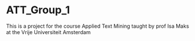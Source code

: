 # ATT_Group_1
This is a project for the course Applied Text Mining taught by prof Isa Maks at the Vrije Universiteit Amsterdam
